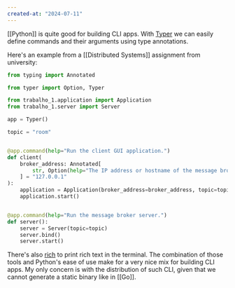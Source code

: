 ```yaml
---
created-at: "2024-07-11"
---
```


[[Python]] is quite good for building CLI apps. With [Typer](https://typer.tiangolo.com/) we can easily define commands and their arguments using type annotations.

Here's an example from a [[Distributed Systems]] assignment from university:

```python
from typing import Annotated

from typer import Option, Typer

from trabalho_1.application import Application
from trabalho_1.server import Server

app = Typer()

topic = "room"


@app.command(help="Run the client GUI application.")
def client(
    broker_address: Annotated[
        str, Option(help="The IP address or hostname of the message broker.")
    ] = "127.0.0.1"
):
    application = Application(broker_address=broker_address, topic=topic)
    application.start()


@app.command(help="Run the message broker server.")
def server():
    server = Server(topic=topic)
    server.bind()
    server.start()
```

There's also [rich](https://github.com/Textualize/rich) to print rich text in the terminal. The combination of those tools and Python's ease of use make for a very nice mix for building CLI apps. My only concern is with the distribution of such CLI, given that we cannot generate a static binary like in [[Go]].
